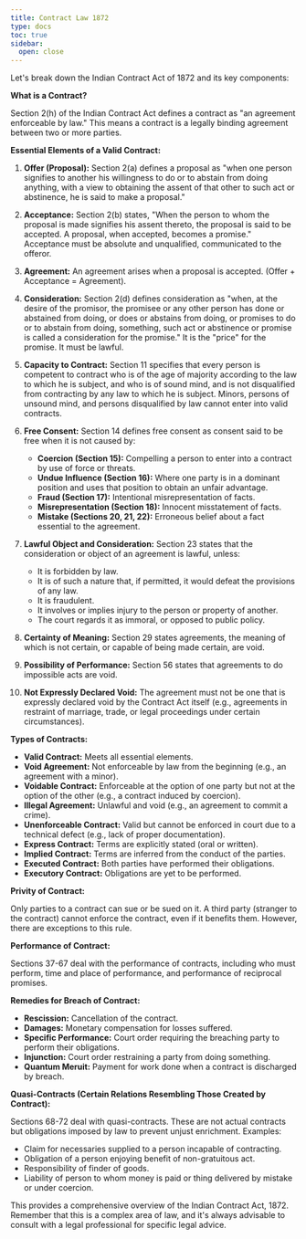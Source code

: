 ```yaml
---
title: Contract Law 1872
type: docs
toc: true
sidebar:
  open: close
---
```

Let's break down the Indian Contract Act of 1872 and its key components:

**What is a Contract?**

Section 2(h) of the Indian Contract Act defines a contract as "an agreement enforceable by law." This means a contract is a legally binding agreement between two or more parties.

**Essential Elements of a Valid Contract:**

1.  **Offer (Proposal):** Section 2(a) defines a proposal as "when one person signifies to another his willingness to do or to abstain from doing anything, with a view to obtaining the assent of that other to such act or abstinence, he is said to make a proposal."

2.  **Acceptance:** Section 2(b) states, "When the person to whom the proposal is made signifies his assent thereto, the proposal is said to be accepted. A proposal, when accepted, becomes a promise." Acceptance must be absolute and unqualified, communicated to the offeror.

3.  **Agreement:** An agreement arises when a proposal is accepted. (Offer + Acceptance = Agreement).

4.  **Consideration:** Section 2(d) defines consideration as "when, at the desire of the promisor, the promisee or any other person has done or abstained from doing, or does or abstains from doing, or promises to do or to abstain from doing, something, such act or abstinence or promise is called a consideration for the promise." It is the "price" for the promise. It must be lawful.

5.  **Capacity to Contract:** Section 11 specifies that every person is competent to contract who is of the age of majority according to the law to which he is subject, and who is of sound mind, and is not disqualified from contracting by any law to which he is subject. Minors, persons of unsound mind, and persons disqualified by law cannot enter into valid contracts.

6.  **Free Consent:** Section 14 defines free consent as consent said to be free when it is not caused by:
    *   **Coercion (Section 15):** Compelling a person to enter into a contract by use of force or threats.
    *   **Undue Influence (Section 16):** Where one party is in a dominant position and uses that position to obtain an unfair advantage.
    *   **Fraud (Section 17):** Intentional misrepresentation of facts.
    *   **Misrepresentation (Section 18):** Innocent misstatement of facts.
    *   **Mistake (Sections 20, 21, 22):** Erroneous belief about a fact essential to the agreement.

7.  **Lawful Object and Consideration:** Section 23 states that the consideration or object of an agreement is lawful, unless:
    *   It is forbidden by law.
    *   It is of such a nature that, if permitted, it would defeat the provisions of any law.
    *   It is fraudulent.
    *   It involves or implies injury to the person or property of another.
    *   The court regards it as immoral, or opposed to public policy.

8.  **Certainty of Meaning:** Section 29 states agreements, the meaning of which is not certain, or capable of being made certain, are void.

9.  **Possibility of Performance:** Section 56 states that agreements to do impossible acts are void.

10. **Not Expressly Declared Void:** The agreement must not be one that is expressly declared void by the Contract Act itself (e.g., agreements in restraint of marriage, trade, or legal proceedings under certain circumstances).

**Types of Contracts:**

*   **Valid Contract:** Meets all essential elements.
*   **Void Agreement:** Not enforceable by law from the beginning (e.g., an agreement with a minor).
*   **Voidable Contract:** Enforceable at the option of one party but not at the option of the other (e.g., a contract induced by coercion).
*   **Illegal Agreement:** Unlawful and void (e.g., an agreement to commit a crime).
*   **Unenforceable Contract:** Valid but cannot be enforced in court due to a technical defect (e.g., lack of proper documentation).
*   **Express Contract:** Terms are explicitly stated (oral or written).
*   **Implied Contract:** Terms are inferred from the conduct of the parties.
*   **Executed Contract:** Both parties have performed their obligations.
*   **Executory Contract:** Obligations are yet to be performed.

**Privity of Contract:**

Only parties to a contract can sue or be sued on it. A third party (stranger to the contract) cannot enforce the contract, even if it benefits them. However, there are exceptions to this rule.

**Performance of Contract:**

Sections 37-67 deal with the performance of contracts, including who must perform, time and place of performance, and performance of reciprocal promises.

**Remedies for Breach of Contract:**

*   **Rescission:** Cancellation of the contract.
*   **Damages:** Monetary compensation for losses suffered.
*   **Specific Performance:** Court order requiring the breaching party to perform their obligations.
*   **Injunction:** Court order restraining a party from doing something.
*   **Quantum Meruit:** Payment for work done when a contract is discharged by breach.

**Quasi-Contracts (Certain Relations Resembling Those Created by Contract):**

Sections 68-72 deal with quasi-contracts. These are not actual contracts but obligations imposed by law to prevent unjust enrichment. Examples:

*   Claim for necessaries supplied to a person incapable of contracting.
*   Obligation of a person enjoying benefit of non-gratuitous act.
*   Responsibility of finder of goods.
*   Liability of person to whom money is paid or thing delivered by mistake or under coercion.

This provides a comprehensive overview of the Indian Contract Act, 1872. Remember that this is a complex area of law, and it's always advisable to consult with a legal professional for specific legal advice.

